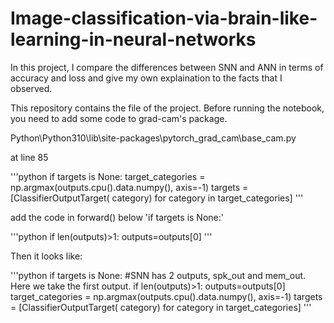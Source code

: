 # Image-classification-via-brain-like-learning-in-neural-networks

In this project, I compare the differences between SNN and ANN in terms of accuracy and loss and give my own explaination to the facts that I observed. 

This repository contains the file of the project. Before running the notebook, you need to add some code to grad-cam's package. 

Python\Python310\lib\site-packages\pytorch_grad_cam\base_cam.py

at line 85

'''python
if targets is None:
    target_categories = np.argmax(outputs.cpu().data.numpy(), axis=-1)
   targets = [ClassifierOutputTarget(
        category) for category in target_categories]
'''

add the code in forward() below 'if targets is None:'

'''python
if len(outputs)>1:
    outputs=outputs[0]
'''

Then it looks like:

'''python
if targets is None:
    #SNN has 2 outputs, spk_out and mem_out. Here we take the first output. 
    if len(outputs)>1:
        outputs=outputs[0]
    target_categories = np.argmax(outputs.cpu().data.numpy(), axis=-1)
   targets = [ClassifierOutputTarget(
        category) for category in target_categories]
'''
